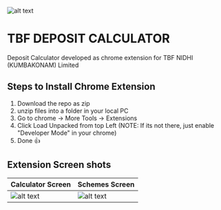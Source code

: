 ![alt text](https://github.com/sudharshan3/TBF/blob/master/icon_64.png) 
# TBF DEPOSIT CALCULATOR
Deposit Calculator developed as chrome extension for TBF NIDHI (KUMBAKONAM) Limited

## Steps to Install Chrome Extension
1. Download the repo as zip
2. unzip files into a folder in your local PC
3. Go to chrome -> More Tools -> Extensions
4. Click Load Unpacked from top Left (NOTE: If its not there, just enable "Developer Mode" in your chrome)
5. Done :+1:


## Extension Screen shots

| Calculator Screen  | Schemes Screen |
| ------------- | ------------- |
| ![alt text](https://github.com/sudharshan3/TBF/blob/master/Calculator.JPG) | ![alt text](https://github.com/sudharshan3/TBF/blob/master/schemes.JPG)  |





